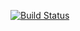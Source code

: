[![Build Status](https://travis-ci.org/loyalpartner/mini-server.svg?branch=main)](https://travis-ci.org/loyalpartner/mini-server)
